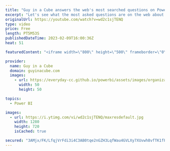 ```yaml
---
title: "Guy in a Cube answers the web's most searched questions on Power BI"
excerpt: "Let's see what the most asked questions are on the web about Power BI! Adam looks at google for the questions and then responds. You heard that right! He went to Google.  Power BI forecasting https://learn.microsoft.com/en-us/power-bi/transform-model/desktop-analytics-pane#apply-forecasting  Describing"
originalUrl: https://youtube.com/watch?v=wd2c1sjTENQ
type: video
price: Free
length: PT5M53S
publishedDateTime: 2023-02-09T16:00:36Z
heat: 51

featuredContent: "<iframe width=\"800\" height=\"500\" frameborder=\"0\" src=\"https://www.youtube.com/embed/wd2c1sjTENQ\" allow=\"accelerometer; autoplay; encrypted-media; gyroscope; picture-in-picture\" allowfullscreen></iframe>"

provider:
  name: Guy in a Cube
  domain: guyinacube.com
  images:
    - url: https://everyday-cc.github.io/powerbi/assets/images/organizations/guyinacube.com-50x50.jpg
      width: 50
      height: 50

topics:
  - Power BI

images:
  - url: https://i.ytimg.com/vi/wd2c1sjTENQ/maxresdefault.jpg
    width: 1280
    height: 720
    isCached: true

secured: "3AMjx/FK/LfqjVrFdi3i4C3AB0tqe2nGZH3LqfWau4GVLXy7XUvwh8vfTK1fPIaMI0/hctSiVoOTuT1Ryk0gggU9yBiuaTKfKwX6wo6BlIwlSQpYsWv2q5d+Ky5pIP19Oi8wSvvy4TFvzbMdtNdvuRkSftwT1aQSIqGbc+dJpD9IRMpK4jbqp1hansu0zX3D9Bz2QnsyTvIvZdiNSvUBn1EnLwA79e2xa5E3uwgNyf963OYMX0pl0ouTAgE/R0ncMTKF0noW+Mshy3wdFFfbBCl9StwGrJHZ31RIL0cbtIKu2RP0GCDJmfRgqs1RnkHOkooHQA8Lr6y1mVXlSVM0AZ5J2tNB8Okwac5KqSdcva0GSr/6P/l/y+mruugO/GUOj9U9CTqZtppAMq49u/5J2Zscatp/WE+6qNBbDRUBtKU=;VmhsznLu3qQzE3UsRq8L0w=="
---
```


